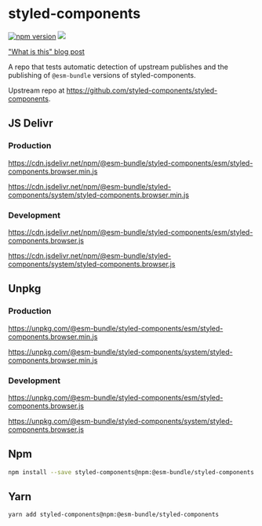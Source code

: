 # styled-components

[![npm version](https://img.shields.io/npm/v/@esm-bundle/styled-components.svg?style=flat)](https://www.npmjs.com/package/@esm-bundle/styled-components) [![](https://data.jsdelivr.com/v1/package/npm/@esm-bundle/styled-components/badge)](https://www.jsdelivr.com/package/npm/@esm-bundle/styled-components)

["What is this" blog post](https://medium.com/@joeldenning/an-esm-bundle-for-any-npm-package-5f850db0e04d)

A repo that tests automatic detection of upstream publishes and the publishing of `@esm-bundle` versions of styled-components.

Upstream repo at https://github.com/styled-components/styled-components.

## JS Delivr

### Production

https://cdn.jsdelivr.net/npm/@esm-bundle/styled-components/esm/styled-components.browser.min.js

https://cdn.jsdelivr.net/npm/@esm-bundle/styled-components/system/styled-components.browser.min.js

### Development

https://cdn.jsdelivr.net/npm/@esm-bundle/styled-components/esm/styled-components.browser.js

https://cdn.jsdelivr.net/npm/@esm-bundle/styled-components/system/styled-components.browser.js

## Unpkg

### Production

https://unpkg.com/@esm-bundle/styled-components/esm/styled-components.browser.min.js

https://unpkg.com/@esm-bundle/styled-components/system/styled-components.browser.min.js

### Development

https://unpkg.com/@esm-bundle/styled-components/esm/styled-components.browser.js

https://unpkg.com/@esm-bundle/styled-components/system/styled-components.browser.js

## Npm

```sh
npm install --save styled-components@npm:@esm-bundle/styled-components
```

## Yarn

```sh
yarn add styled-components@npm:@esm-bundle/styled-components
```
